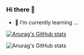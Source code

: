 ### Hi there 👋

<!--
**youran1024/youran1024** is a ✨ _special_ ✨ repository because its `README.md` (this file) appears on your GitHub profile.

Here are some ideas to get you started:
-->

- 🌱 I’m currently learning ...

[![Anurag's GitHub stats](https://github-readme-stats.vercel.app/api?username=youran1024)](https://github.com/anuraghazra/github-readme-stats)

![Anurag's GitHub stats](https://github-readme-stats.vercel.app/api?username=youran1024&count_private=true)

